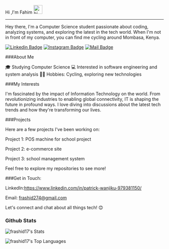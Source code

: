 Hi ,I'm Fahim <img src="https://user-images.githubusercontent.com/1303154/88677602-1635ba80-d120-11ea-84d8-d263ba5fc3c0.gif" width="28px" alt="hi">
<hr>

Hey there,
I'm a Computer Science student passionate about coding, analyzing systems, and exploring the latest in the tech world. 
When I'm not in front of my computer, you can find me cycling around Mombasa, Kenya.

 [![Linkedin Badge](https://img.shields.io/badge/-Patrick-informational?style=flat&labelColor=0e76a8&logo=linkedin&logoColor=white)](https://www.linkedin.com/in/patrick-wanjiku-979381150/) [![Instagram Badge](https://img.shields.io/badge/-fahimuuuu-ff69b4?style=flat&labelColor=e84393&logo=instagram&logoColor=white)](https://www.instagram.com/fahimuuuu) [![Mail Badge](https://img.shields.io/badge/-Patrick_Mwangi-red?style=flat&labelColor=c0392b&logo=gmail&logoColor=white)](mailto:frashid274@gmail.com)

###About Me

🎓 Studying Computer Science
💻 Interested in software engineering and system analysis
🚴‍♂️ Hobbies: Cycling, exploring new technologies

###My Interests

I'm fascinated by the impact of Information Technology on the world. 
From revolutionizing industries to enabling global connectivity, IT is shaping the future in profound ways. 
I love diving into discussions about the latest tech trends and how they're transforming our lives.

###Projects

Here are a few projects I've been working on:

Project 1: POS machine for school project

Project 2: e-commerce site

Project 3: school management system

Feel free to explore my repositories to see more!

###Get in Touch:

LinkedIn:https://www.linkedin.com/in/patrick-wanjiku-979381150/

Email: frashid274@gmail.com

Let's connect and chat about all things tech! 😊

### Github Stats

![frashid17's Stats](https://github-readme-stats.vercel.app/api?username=frashid17&theme=vue-dark&show_icons=true&hide_border=true&count_private=true)

![frashid17's Top Languages](https://github-readme-stats.vercel.app/api/top-langs/?username=frashid17&theme=vue-dark&show_icons=true&hide_border=true&layout=compact)



